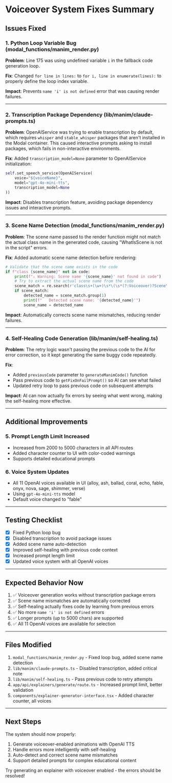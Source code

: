 # Voiceover System Fixes Summary

## Issues Fixed

### 1. Python Loop Variable Bug (modal_functions/manim_render.py)
**Problem**: Line 175 was using undefined variable `i` in the fallback code generation loop.

**Fix**: Changed `for line in lines:` to `for i, line in enumerate(lines):` to properly define the loop index variable.

**Impact**: Prevents `name 'i' is not defined` error that was causing render failures.

---

### 2. Transcription Package Dependency (lib/manim/claude-prompts.ts)
**Problem**: OpenAIService was trying to enable transcription by default, which requires `whisper` and `stable_whisper` packages that aren't installed in the Modal container. This caused interactive prompts asking to install packages, which fails in non-interactive environments.

**Fix**: Added `transcription_model=None` parameter to OpenAIService initialization:
```python
self.set_speech_service(OpenAIService(
    voice="${voiceName}", 
    model="gpt-4o-mini-tts", 
    transcription_model=None
))
```

**Impact**: Disables transcription feature, avoiding package dependency issues and interactive prompts.

---

### 3. Scene Name Detection (modal_functions/manim_render.py)
**Problem**: The scene name passed to the render function might not match the actual class name in the generated code, causing "WhatIsScene is not in the script" errors.

**Fix**: Added automatic scene name detection before rendering:
```python
# Validate that the scene name exists in the code
if f"class {scene_name}" not in code:
    print(f"⚠️ Warning: Scene name '{scene_name}' not found in code")
    # Try to extract the actual scene name from the code
    scene_match = re.search(r'class\s+(\w+)\s*\(\s*(?:Voiceover)?Scene\s*\)', code)
    if scene_match:
        detected_name = scene_match.group(1)
        print(f"   Detected scene name: '{detected_name}'")
        scene_name = detected_name
```

**Impact**: Automatically corrects scene name mismatches, reducing render failures.

---

### 4. Self-Healing Code Generation (lib/manim/self-healing.ts)
**Problem**: The retry logic wasn't passing the previous code to the AI for error correction, so it kept generating the same buggy code repeatedly.

**Fix**: 
- Added `previousCode` parameter to `generateManimCode()` function
- Pass previous code to `getFixOnFailPrompt()` so AI can see what failed
- Updated retry loop to pass previous code on subsequent attempts

**Impact**: AI can now actually fix errors by seeing what went wrong, making the self-healing more effective.

---

## Additional Improvements

### 5. Prompt Length Limit Increased
- Increased from 2000 to 5000 characters in all API routes
- Added character counter to UI with color-coded warnings
- Supports detailed educational prompts

### 6. Voice System Updates
- All 11 OpenAI voices available in UI (alloy, ash, ballad, coral, echo, fable, onyx, nova, sage, shimmer, verse)
- Using `gpt-4o-mini-tts` model
- Default voice changed to "fable"

---

## Testing Checklist

- [x] Fixed Python loop bug
- [x] Disabled transcription to avoid package issues
- [x] Added scene name auto-detection
- [x] Improved self-healing with previous code context
- [x] Increased prompt length limit
- [x] Updated voice system with all OpenAI voices

---

## Expected Behavior Now

1. ✅ Voiceover generation works without transcription package errors
2. ✅ Scene name mismatches are automatically corrected
3. ✅ Self-healing actually fixes code by learning from previous errors
4. ✅ No more `name 'i' is not defined` errors
5. ✅ Longer prompts (up to 5000 chars) are supported
6. ✅ All 11 OpenAI voices are available for selection

---

## Files Modified

1. `modal_functions/manim_render.py` - Fixed loop bug, added scene name detection
2. `lib/manim/claude-prompts.ts` - Disabled transcription, added critical note
3. `lib/manim/self-healing.ts` - Pass previous code to retry attempts
4. `app/api/explainers/generate/route.ts` - Increased prompt limit, better validation
5. `components/explainer-generator-interface.tsx` - Added character counter, all voices

---

## Next Steps

The system should now properly:
1. Generate voiceover-enabled animations with OpenAI TTS
2. Handle errors more intelligently with self-healing
3. Auto-detect and correct scene name mismatches
4. Support detailed prompts for complex educational content

Try generating an explainer with voiceover enabled - the errors should be resolved!


















